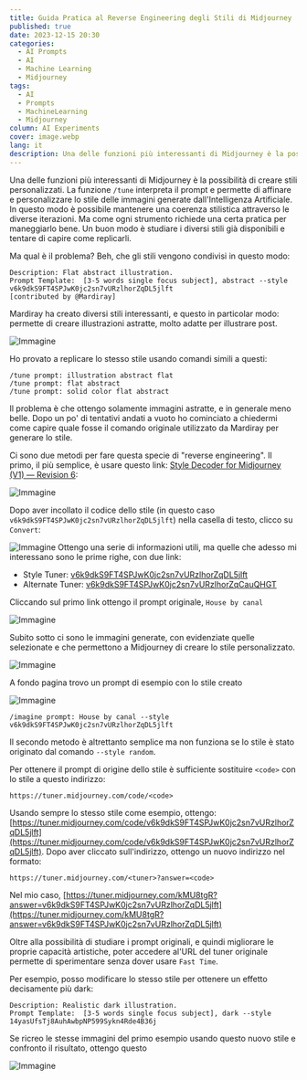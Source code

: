```yaml
---
title: Guida Pratica al Reverse Engineering degli Stili di Midjourney
published: true
date: 2023-12-15 20:30
categories:
  - AI Prompts
  - AI
  - Machine Learning
  - Midjourney
tags:
  - AI
  - Prompts
  - MachineLearning
  - Midjourney
column: AI Experiments
cover: image.webp
lang: it
description: Una delle funzioni più interessanti di Midjourney è la possibilità di creare stili personalizzati. La funzione tune interpreta il prompt e permette di affinare e personalizzare lo stile delle immagini generate dall'Intelligenza Artificiale. In questo modo è possibile mantenere una coerenza stilistica attraverso le diverse iterazioni. Ma come ogni strumento richiede una certa pratica per maneggiarlo bene. Un buon modo è studiare i diversi stili già disponibili e tentare di capire come replicarli.
---
```


Una delle funzioni più interessanti di Midjourney è la possibilità di creare stili personalizzati. La funzione `/tune` interpreta il prompt e permette di affinare e personalizzare lo stile delle immagini generate dall'Intelligenza Artificiale. In questo modo è possibile mantenere una coerenza stilistica attraverso le diverse iterazioni. Ma come ogni strumento richiede una certa pratica per maneggiarlo bene. Un buon modo è studiare i diversi stili già disponibili e tentare di capire come replicarli.

Ma qual è il problema? Beh, che gli stili vengono condivisi in questo modo:

```text
Description: Flat abstract illustration.
Prompt Template:  [3-5 words single focus subject], abstract --style v6k9dkS9FT4SPJwK0jc2sn7vURzlhorZqDL5jlft
[contributed by @Mardiray]
```

Mardiray ha creato diversi stili interessanti, e questo in particolar modo: permette di creare illustrazioni astratte, molto adatte per illustrare post.

![Immagine](./flat-gallery.webp)

Ho provato a replicare lo stesso stile usando comandi simili a questi:

```text
/tune prompt: illustration abstract flat
/tune prompt: flat abstract
/tune prompt: solid color flat abstract
```

Il problema è che ottengo solamente immagini astratte, e in generale meno belle. Dopo un po' di tentativi andati a vuoto ho cominciato a chiedermi come capire quale fosse il comando originale utilizzato da Mardiray per generare lo stile.

Ci sono due metodi per fare questa specie di "reverse engineering". Il primo, il più semplice, è usare questo link: [Style Decoder for Midjourney (V1) — Revision 6](https://cdn.kaetemi.be/dl/mj/style_dec_r6.html):

![Immagine](./style-decoder-for-midjourney-01.webp)

Dopo aver incollato il codice dello stile (in questo caso `v6k9dkS9FT4SPJwK0jc2sn7vURzlhorZqDL5jlft`) nella casella di testo, clicco su `Convert`:

![Immagine](./style-decoder-for-midjourney-02.webp)
Ottengo una serie di informazioni utili, ma quelle che adesso mi interessano sono le prime righe, con due link:

- Style Tuner: [v6k9dkS9FT4SPJwK0jc2sn7vURzlhorZqDL5jlft](https://tuner.midjourney.com/code/v6k9dkS9FT4SPJwK0jc2sn7vURzlhorZqDL5jlft)
- Alternate Tuner: [v6k9dkS9FT4SPJwK0jc2sn7vURzlhorZqCauQHGT](https://tuner.midjourney.com/code/v6k9dkS9FT4SPJwK0jc2sn7vURzlhorZqCauQHGT)

Cliccando sul primo link ottengo il prompt originale, `House by canal`

![Immagine](./style-decoder-for-midjourney-03.webp)

Subito sotto ci sono le immagini generate, con evidenziate quelle selezionate e che permettono a Midjourney di creare lo stile personalizzato.

![Immagine](./style-decoder-for-midjourney-04.webp)

A fondo pagina trovo un prompt di esempio con lo stile creato

![Immagine](./style-decoder-for-midjourney-05.webp)

```text
/imagine prompt: House by canal --style v6k9dkS9FT4SPJwK0jc2sn7vURzlhorZqDL5jlft
```

Il secondo metodo è altrettanto semplice ma non funziona se lo stile è stato originato dal comando `--style random`.

Per ottenere il prompt di origine dello stile è sufficiente sostituire `<code>` con lo stile a questo indirizzo:

```text
https://tuner.midjourney.com/code/<code>
```

Usando sempre lo stesso stile come esempio, ottengo: [https://tuner.midjourney.com/code/v6k9dkS9FT4SPJwK0jc2sn7vURzlhorZqDL5jlft](https://tuner.midjourney.com/code/v6k9dkS9FT4SPJwK0jc2sn7vURzlhorZqDL5jlft). Dopo aver cliccato sull'indirizzo, ottengo un nuovo indirizzo nel formato:

```text
https://tuner.midjourney.com/<tuner>?answer=<code>
```

Nel mio caso, [https://tuner.midjourney.com/kMU8tgR?answer=v6k9dkS9FT4SPJwK0jc2sn7vURzlhorZqDL5jlft](https://tuner.midjourney.com/kMU8tgR?answer=v6k9dkS9FT4SPJwK0jc2sn7vURzlhorZqDL5jlft)

Oltre alla possibilità di studiare i prompt originali, e quindi migliorare le proprie capacità artistiche, poter accedere al'URL del tuner originale permette di sperimentare senza dover usare `Fast Time`.

Per esempio, posso modificare lo stesso stile per ottenere un effetto decisamente più dark:

```
Description: Realistic dark illustration.
Prompt Template:  [3-5 words single focus subject], dark --style 14yasUfsTj8AuhAwbpNP599Sykn4Rde4B36j
```

Se ricreo le stesse immagini del primo esempio usando questo nuovo stile e confronto il risultato, ottengo questo

![Immagine](./flat-dark-gallery.webp)
